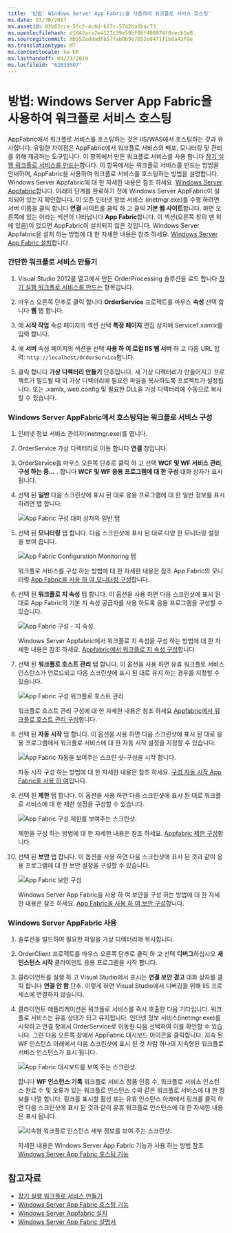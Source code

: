 ```yaml
---
title: '방법: Windows Server App Fabric을 사용하여 워크플로 서비스 호스팅'
ms.date: 03/30/2017
ms.assetid: 83b62cce-5fc2-4c6d-b27c-5742ba3bac73
ms.openlocfilehash: d1042aca7e4127c39e59bf0bf400974f0cecb1e8
ms.sourcegitcommit: 9b552addadfb57fab0b9e7852ed4f1f1b8a42f8e
ms.translationtype: MT
ms.contentlocale: ko-KR
ms.lasthandoff: 04/23/2019
ms.locfileid: "62039507"
---
```

# <a name="how-to-host-a-workflow-service-with-windows-server-app-fabric"></a>방법: Windows Server App Fabric을 사용하여 워크플로 서비스 호스팅
AppFabric에서 워크플로 서비스를 호스팅하는 것은 IIS/WAS에서 호스팅하는 것과 유사합니다. 유일한 차이점은 AppFabric에서 워크플로 서비스의 배포, 모니터링 및 관리를 위해 제공하는 도구입니다. 이 항목에서 만든 워크플로 서비스를 사용 합니다 [장기 실행 워크플로 서비스를 만드는](../../../../docs/framework/wcf/feature-details/creating-a-long-running-workflow-service.md)합니다. 이 항목에서는 워크플로 서비스를 만드는 방법을 안내하며, AppFabric을 사용하여 워크플로 서비스를 호스팅하는 방법을 설명합니다. Windows Server Appfabric에 대 한 자세한 내용은 참조 하세요. [Windows Server Appfabric](https://go.microsoft.com/fwlink/?LinkID=193037&clcid=0x409)합니다. 아래의 단계를 완료하기 전에 Windows Server AppFabric이 설치되어 있는지 확인합니다.  이 오픈 인터넷 정보 서비스 (inetmgr.exe)를 수행 하려면 서버 이름을 클릭 합니다 **연결** 사이트를 클릭 하 고 클릭 **기본 웹 사이트**합니다. 화면 오른쪽에 있는 이라는 섹션이 나타납니다 **App Fabric**합니다. 이 섹션(오른쪽 창의 맨 위에 있음)이 없으면 AppFabric이 설치되지 않은 것입니다. Windows Server Appfabric을 설치 하는 방법에 대 한 자세한 내용은 참조 하세요. [Windows Server App Fabric 설치](https://go.microsoft.com/fwlink/?LinkId=193136)합니다.  
  
### <a name="creating-a-simple-workflow-service"></a>간단한 워크플로 서비스 만들기  
  
1. Visual Studio 2012를 열고에서 만든 OrderProcessing 솔루션을 로드 합니다 [장기 실행 워크플로 서비스를 만드는](../../../../docs/framework/wcf/feature-details/creating-a-long-running-workflow-service.md) 항목입니다.  
  
2. 마우스 오른쪽 단추로 클릭 합니다 **OrderService** 프로젝트를 마우스 **속성** 선택 합니다 **웹** 탭 합니다.  
  
3. 에 **시작 작업** 속성 페이지의 섹션 선택 **특정 페이지** 편집 상자에 Service1.xamlx를 입력 합니다.  
  
4. 에 **서버** 속성 페이지의 섹션을 선택 **사용 하 여 로컬 IIS 웹 서버** 하 고 다음 URL 입력: `http://localhost/OrderService`합니다.  
  
5. 클릭 합니다 **가상 디렉터리 만들기** 단추입니다. 새 가상 디렉터리가 만들어지고 프로젝트가 빌드될 때 이 가상 디렉터리에 필요한 파일을 복사하도록 프로젝트가 설정됩니다.  또는 .xamlx, web.config 및 필요한 DLL을 가상 디렉터리에 수동으로 복사할 수 있습니다.  
  
### <a name="configuring-a-workflow-service-hosted-in-windows-server-app-fabric"></a>Windows Server AppFabric에서 호스팅되는 워크플로 서비스 구성  
  
1. 인터넷 정보 서비스 관리자(inetmgr.exe)를 엽니다.  
  
2. OrderService 가상 디렉터리로 이동 합니다 **연결** 창입니다.  
  
3. OrderService를 마우스 오른쪽 단추로 클릭 하 고 선택 **WCF 및 WF 서비스 관리**, **구성 하는 중...** . 합니다 **WCF 및 WF 응용 프로그램에 대 한 구성** 대화 상자가 표시 됩니다.  
  
4. 선택 된 **일반** 다음 스크린샷에 표시 된 대로 응용 프로그램에 대 한 일반 정보를 표시 하려면 탭 합니다.  
  
     ![App Fabric 구성 대화 상자의 일반 탭](../../../../docs/framework/wcf/feature-details/media/appfabricconfiguration-general.gif "AppFabricConfiguration-일반")  
  
5. 선택 된 **모니터링** 탭 합니다. 다음 스크린샷에 표시 된 대로 다양 한 모니터링 설정을 보여 줍니다.  
  
     ![App Fabric Configuration Monitoring 탭](../../../../docs/framework/wcf/feature-details/media/appfabricconfiguration-monitoring.gif "AppFabricConfiguration 모니터링")  
  
     워크플로 서비스를 구성 하는 방법에 대 한 자세한 내용은 참조 App Fabric의 모니터링 [App Fabric을 사용 하 여 모니터링 구성](https://go.microsoft.com/fwlink/?LinkId=193153)합니다.  
  
6. 선택 된 **워크플로 지 속성** 탭 합니다. 이 옵션을 사용 하면 다음 스크린샷에 표시 된 대로 App Fabric의 기본 지 속성 공급자를 사용 하도록 응용 프로그램을 구성할 수 있습니다.  
  
     ![App Fabric 구성 &#45; 지 속성](../../../../docs/framework/wcf/feature-details/media/appfabricconfiguration-persistence.gif "AppFabricConfiguration 지 속성")  
  
     Windows Server Appfabric에서 워크플로 지 속성을 구성 하는 방법에 대 한 자세한 내용은 참조 하세요. [Appfabric에서 워크플로 지 속성 구성](https://go.microsoft.com/fwlink/?LinkId=193148)합니다.  
  
7. 선택 된 **워크플로 호스트 관리** 탭 합니다. 이 옵션을 사용 하면 유휴 워크플로 서비스 인스턴스가 언로드되고 다음 스크린샷에 표시 된 대로 유지 하는 경우를 지정할 수 있습니다.  
  
     ![App Fabric 구성 워크플로 호스트 관리](../../../../docs/framework/wcf/feature-details/media/appfabricconfiguration-management.gif "AppFabricConfiguration 관리")  
  
     워크플로 호스트 관리 구성에 대 한 자세한 내용은 참조 하세요 [Appfabric에서 워크플로 호스트 관리 구성](https://go.microsoft.com/fwlink/?LinkId=193151)합니다.  
  
8. 선택 된 **자동 시작** 탭 합니다. 이 옵션을 사용 하면 다음 스크린샷에 표시 된 대로 응용 프로그램에서 워크플로 서비스에 대 한 자동 시작 설정을 지정할 수 있습니다.  
  
     ![App Fabric 자동을 보여주는 스크린 샷&#45;구성을 시작 합니다.](./media/how-to-host-a-workflow-service-with-windows-server-app-fabric/app-fabric-auto-start-configuration.gif)  
  
     자동 시작 구성 하는 방법에 대 한 자세한 내용은 참조 하세요. [구성 자동 시작 App Fabric을 사용 하 여](https://go.microsoft.com/fwlink/?LinkId=193150)입니다.  
  
9. 선택 된 **제한** 탭 합니다. 이 옵션을 사용 하면 다음 스크린샷에 표시 된 대로 워크플로 서비스에 대 한 제한 설정을 구성할 수 있습니다.  
  
     ![App Fabric 구성 제한를 보여주는 스크린샷.](./media/how-to-host-a-workflow-service-with-windows-server-app-fabric/app-fabric-throttling-configuration.gif)  
  
     제한을 구성 하는 방법에 대 한 자세한 내용은 참조 하세요. [Appfabric 제한 구성](https://go.microsoft.com/fwlink/?LinkId=193149)합니다.  
  
10. 선택 된 **보안** 탭 합니다. 이 옵션을 사용 하면 다음 스크린샷에 표시 된 것과 같이 응용 프로그램에 대 한 보안 설정을 구성할 수 있습니다.  
  
     ![App Fabric 보안 구성](../../../../docs/framework/wcf/feature-details/media/appfabricconfiguration-security.gif "AppFabricConfiguration 보안")  
  
     Windows Server App Fabric을 사용 하 여 보안을 구성 하는 방법에 대 한 자세한 내용은 참조 하세요. [App Fabric을 사용 하 여 보안 구성](https://go.microsoft.com/fwlink/?LinkId=193152)합니다.  
  
### <a name="using-windows-server-app-fabric"></a>Windows Server AppFabric 사용  
  
1. 솔루션을 빌드하여 필요한 파일을 가상 디렉터리에 복사합니다.  
  
2. OrderClient 프로젝트를 마우스 오른쪽 단추로 클릭 하 고 선택 **디버그**하십시오 **새 인스턴스 시작** 클라이언트 응용 프로그램을 시작 합니다.  
  
3. 클라이언트를 실행 하 고 Visual Studio에서 표시는 **연결 보안 경고** 대화 상자를 클릭 합니다 **연결 안 함** 단추. 이렇게 하면 Visual Studio에서 디버깅을 위해 IIS 프로세스에 연결하지 않습니다.  
  
4. 클라이언트 애플리케이션은 워크플로 서비스를 즉시 호출한 다음 기다립니다. 워크플로 서비스는 유휴 상태가 되고 유지됩니다. 인터넷 정보 서비스(inetmgr.exe)를 시작하고 연결 창에서 OrderService로 이동한 다음 선택하여 이를 확인할 수 있습니다. 그런 다음 오른쪽 창에서 AppFabric 대시보드 아이콘을 클릭합니다. 지속 된 WF 인스턴스 아래에서 다음 스크린샷에 표시 된 것 처럼 하나의 지속형된 워크플로 서비스 인스턴스가 표시 됩니다.  
  
     ![App Fabric 대시보드를 보여 주는 스크린샷.](./media/how-to-host-a-workflow-service-with-windows-server-app-fabric/app-fabric-dashboard.gif)  
  
     합니다 **WF 인스턴스 기록** 워크플로 서비스 정품 인증 수, 워크플로 서비스 인스턴스 완료 수 및 오류가 있는 워크플로 인스턴스 수와 같은 워크플로 서비스에 대 한 정보를 나열 합니다. 링크를 표시할 활성 또는 유휴 인스턴스 아래에서 링크를 클릭 하면 다음 스크린샷에 표시 된 것과 같이 유휴 워크플로 인스턴스에 대 한 자세한 내용은 표시 됩니다.  
  
     ![지속형 워크플로 인스턴스 세부 정보를 보여 주는 스크린샷.](./media/how-to-host-a-workflow-service-with-windows-server-app-fabric/persisted-workflow-instance-detail.gif)  
  
     자세한 내용은 Windows Server App Fabric 기능과 사용 하는 방법 참조 [Windows Server App Fabric 호스팅 기능](https://go.microsoft.com/fwlink/?LinkID=193143&clcid=0x409)  
  
## <a name="see-also"></a>참고자료

- [장기 실행 워크플로 서비스 만들기](../../../../docs/framework/wcf/feature-details/creating-a-long-running-workflow-service.md)
- [Windows Server App Fabric 호스팅 기능](https://go.microsoft.com/fwlink/?LinkId=193143)
- [Windows Server Appfabric 설치](https://go.microsoft.com/fwlink/?LinkId=193136)
- [Windows Server App Fabric 설명서](https://go.microsoft.com/fwlink/?LinkID=193037&clcid=0x409)
